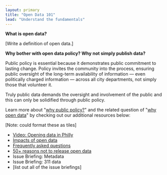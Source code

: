 ```yaml
---
layout: primary
title: "Open Data 101"
lead: "Understand the fundamentals"
---
```


**What is open data?**

[Write a definition of open data.]

**Why bother with open data policy? Why not simply publish data?**

Public policy is essential because it demonstrates public commitment to lasting change. Policy invites the community into the process, ensuring public oversight of the long-term availability of information — even politically charged information — across all city departments, not simply those that volunteer it.

Truly public data demands the oversight and involvement of the public and this can only be solidified through public policy.

Learn more about "[why public policy?](http://sunlightfoundation.com/blog/2015/10/01/why-should-cities-have-an-open-data-policy/)" and the related question of "[why open data](http://sunlightfoundation.com/blog/tag/why-open-data/)" by checking out our additional resources below:

[Note: could format these as tiles]

- [Video: Opening data in Philly](https://www.youtube.com/watch?v=ObrlsMA7c3M)
- [Impacts of open data](http://assets.sunlightfoundation.com.s3.amazonaws.com/documents/policy/impacts-of-open-data.pdf)
- [Frequently asked questions](http://sunlightfoundation.com/policy/opendatafaq/)
- [50+ reasons not to release open data](https://docs.google.com/a/sunlightfoundation.com/document/d/17HOulBk4-2w3aaqJmY-eFuyomGScyv7nJyiCvYCHwx0/edit?usp=sharing)
- Issue Briefing: Metadata
- Issue Briefing: 311 data
- [list out all of the issue briefings]
